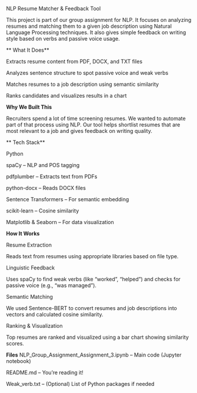 NLP Resume Matcher & Feedback Tool

This project is part of our group assignment for NLP. It focuses on analyzing resumes and matching them to a given job description using Natural Language Processing techniques. It also gives simple feedback on writing style based on verbs and passive voice usage.

** What It Does**

Extracts resume content from PDF, DOCX, and TXT files

Analyzes sentence structure to spot passive voice and weak verbs

Matches resumes to a job description using semantic similarity

Ranks candidates and visualizes results in a chart

**Why We Built This**

Recruiters spend a lot of time screening resumes. We wanted to automate part of that process using NLP. Our tool helps shortlist resumes that are most relevant to a job and gives feedback on writing quality.

** Tech Stack**

Python 

spaCy – NLP and POS tagging

pdfplumber – Extracts text from PDFs

python-docx – Reads DOCX files

Sentence Transformers – For semantic embedding

scikit-learn – Cosine similarity

Matplotlib & Seaborn – For data visualization

**How It Works**

Resume Extraction

Reads text from resumes using appropriate libraries based on file type.

Linguistic Feedback

Uses spaCy to find weak verbs (like “worked”, “helped”) and checks for passive voice (e.g., “was managed”).

Semantic Matching

We used Sentence-BERT to convert resumes and job descriptions into vectors and calculated cosine similarity.

Ranking & Visualization

Top resumes are ranked and visualized using a bar chart showing similarity scores.


**Files**
NLP_Group_Assignment_Assignment_3.ipynb – Main code (Jupyter notebook)

README.md – You’re reading it!

Weak_verb.txt – (Optional) List of Python packages if needed
